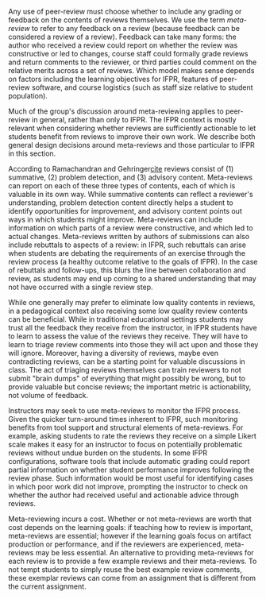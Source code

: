 Any use of peer-review must choose whether to include any grading or
feedback on the contents of reviews themselves.  We use the term _meta-review_ to
refer to any feedback on a review (because feedback can be considered
a review of a review).  Feedback can take many forms: the author who
received a review could report on whether the review was constructive
or led to changes, course staff could formally grade reviews and
return comments to the reviewer, or third parties could comment on the
relative merits across a set of reviews.  Which model makes sense
depends on factors including the learning objectives for IFPR,
features of peer-review software, and course logistics (such as staff
size relative to student population).

Much of the group's discussion around meta-reviewing applies to
peer-review in general, rather than only to IFPR.  The IFPR context is
mostly relevant when considering whether reviews are sufficiently
actionable to let students benefit from reviews to improve their own
work.  We describe both general design decisions around meta-reviews
and those particular to IFPR in this section.

According to Ramachandran and Gehringer[cite](rg:auto-assess-rev-lsa) reviews consist of 
(1) summative, (2) problem detection, and (3) advisory content.
Meta-reviews can report on each of these three types of contents, each
of which is valuable in its own way.
While summative contents can reflect a reviewer's understanding, 
problem detection content directly helps a student to identify opportunities for improvement, 
and advisory content points out ways in which students might improve. 
Meta-reviews can include information on which parts of a review were
constructive, and which led to actual changes.  Meta-reviews written
by authors of submissions can also include rebuttals to aspects of a
review: in IFPR, such rebuttals can arise when students are debating
the requirements of an exercise through the review process (a healthy
outcome relative to the goals of IFPR).  In the case of rebuttals and
follow-ups, this blurs the line between collaboration and review, as students
may end up coming to a shared understanding that may not have occurred with a
single review step.


While one generally may prefer to eliminate low quality contents in reviews, 
in a pedagogical context also receiving some low quality review contents can be beneficial. 
While in traditional educational settings students may trust all the feedback they receive from the instructor, 
in IFPR students have to learn to assess the value of the reviews they receive. 
They will have to learn to triage review comments into those they will act upon and those they will ignore. 
Moreover, having a diversity of reviews, 
maybe even contradicting reviews, 
can be a starting point for valuable discussions in class.
The act of triaging reviews themselves can train reviewers to not submit "brain dumps" 
of everything that might possibly be wrong, 
but to provide valuable but concise reviews; the important metric is
actionability, not volume of feedback.

Instructors may seek to use meta-reviews to monitor the IFPR process.
Given the quicker turn-around times inherent to IFPR, such monitoring
benefits from tool support and structural elements of meta-reviews.
For example, asking students to rate the reviews they receive on a
simple Likert scale makes it easy for an instructor to focus on
potentially problematic reviews without undue burden on the students.
In some IFPR configurations, software tools that include automatic
grading could report partial information on whether student
performance improves following the review phase.  Such information
would be most useful for identifying cases in which poor work did not
improve, prompting the instructor to check on whether the author had
received useful and actionable advice through reviews.

Meta-reviewing incurs a cost. 
Whether or not meta-reviews are worth that cost depends on the learning goals: 
if teaching how to review is important, meta-reviews are essential; 
however if the learning goals focus on artifact production or performance, 
and if the reviewers are experienced, 
meta-reviews may be less essential. 
An alternative to providing meta-reviews for each review is to provide a few example reviews and their meta-reviews. 
To not tempt students to simply reuse the best example review comments, 
these exemplar reviews can come from an assignment that is different from the current assignment.


